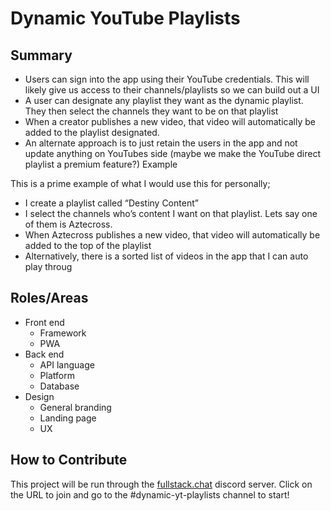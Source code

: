 # Dynamic YouTube Playlists

## Summary

- Users can sign into the app using their YouTube credentials. This will likely give us access to their channels/playlists so we can build out a UI
- A user can designate any playlist they want as the dynamic playlist. They then select the channels they want to be on that playlist
- When a creator publishes a new video, that video will automatically be added to the playlist designated.
- An alternate approach is to just retain the users in the app and not update anything on YouTubes side (maybe we make the YouTube direct playlist a premium feature?)
Example

This is a prime example of what I would use this for personally; 

- I create a playlist called “Destiny Content”
- I select the channels who’s content I want on that playlist. Lets say one of them is Aztecross.
- When Aztecross publishes a new video, that video will automatically be added to the top of the playlist
- Alternatively, there is a sorted list of videos in the app that I can auto play throug

## Roles/Areas

- Front end
  - Framework
  - PWA
- Back end
  - API language
  - Platform
  - Database
- Design
  - General branding
  - Landing page
  - UX
        
## How to Contribute

This project will be run through the [fullstack.chat](https://fullstack.chat) discord server. Click on the URL to join and go to the #dynamic-yt-playlists channel to start!

